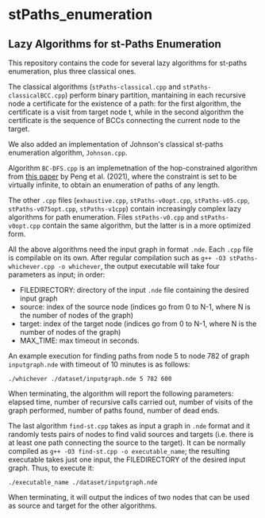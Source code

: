 # stPaths_enumeration
## Lazy Algorithms for st-Paths Enumeration 
This repository contains the code for several lazy algorithms for st-paths enumeration, plus three classical ones.

The classical algorithms (`stPaths-classical.cpp` and `stPaths-classicalBCC.cpp`) perform binary partition, mantaining in each recursive node a certificate for the existence of a path: for the first algorithm, the certificate is a visit from target node t, while in the second algorithm the certificate is the sequence of BCCs connecting the current node to the target.

We also added an implementation of Johnson's classical st-paths enumeration algorithm, `Johnson.cpp`.

Algorithm `BC-DFS.cpp` is an implemetnation of the hop-constrained algorithm from [this paper](https://www.researchgate.net/publication/351427251_Efficient_Hop-constrained_s-t_Simple_Path_Enumeration) by Peng et al. (2021), where the constraint is set to be virtually infinite, to obtain an enumeration of paths of any length. 

The other `.cpp` files (`exhaustive.cpp`, `stPaths-v0opt.cpp`, `stPaths-v05.cpp`, `stPaths-v075opt.cpp`, `stPaths-v1cpp`) contain increasingly complex lazy algorithms for path enumeration. Files `stPaths-v0.cpp` and `stPaths-v0opt.cpp` contain the same algorithm, but the latter is in a more optimized form. 

All the above algorithms need the input graph in format `.nde`.
Each `.cpp` file is compilable on its own. After regular compilation such as `g++ -O3 stPaths-whichever.cpp -o whichever`, the output executable will take four parameters as input; in order: 
- FILEDIRECTORY: directory of the input `.nde` file containing the desired input graph
- source: index of the source node (indices go from 0 to N-1, where N is the number of nodes of the graph)
- target: index of the target node (indices go from 0 to N-1, where N is the number of nodes of the graph)
- MAX_TIME: max timeout in seconds. 

An example execution for finding paths from node 5 to node 782 of graph `inputgraph.nde` with timeout of 10 minutes is as follows:  
```
./whichever ./dataset/inputgraph.nde 5 782 600
```
When terminating, the algorithm will report the following parameters: elapsed time, number of recursive calls carried out, number of visits of the graph performed, number of paths found, number of dead ends. 


The last algorithm `find-st.cpp` takes as input a graph in `.nde` format and it randomly tests pairs of nodes to find valid sources and targets (i.e. there is at least one path connecting the source to the target). It can be normally compiled as `g++ -O3 find-st.cpp -o executable_name`; the resulting executable takes just one input, the FILEDIRECTORY of the desired input graph. Thus, to execute it:
```
./executable_name ./dataset/inputgraph.nde
```
When terminating, it will output the indices of two nodes that can be used as source and target for the other algorithms.